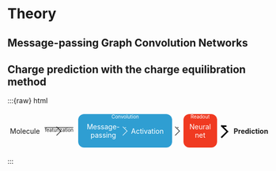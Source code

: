 # Theory

## Message-passing Graph Convolution Networks

## Charge prediction with the charge equilibration method


:::{raw} html

<style>
:root {
    --arrow-thickness: 1px;
    --arrow-head-size: 10px;
    --arrow-color: black;
}
.arrow.thick {
    --arrow-thickness: 3px;
    --arrow-head-size: 10px;
}
.arrow::after {
    width: var(--arrow-head-size);
    height: var(--arrow-head-size);
    visibility: visible;
    content: "";
    margin-left: calc(-1 * var(--arrow-head-size));;
    vertical-align: middle;
    border: solid var(--arrow-color);
    border-width: 0 var(--arrow-thickness) var(--arrow-thickness) 0;
    display: inline-block;
    padding: var(--arrow-thickness);
    transform: rotate(-45deg);
}
.arrow::before {
    content: attr(label);
    background-color: var(--arrow-color);
    width: 100%;
    height: var(--arrow-thickness);
    overflow-y: visible;
    display: inline-block;
    vertical-align: middle;
    font-size: 0.7em;
}
.arrow {
    display: inline-block;
    flex-basis: 15px;
    flex-grow: 1;
}

.flowchart {
    display: flex;
    align-items: center;
    text-align: center;
}
.flowchart * {
    margin: 5px;
}
.flowchart em {
    font-style: normal;
    font-weight: bold;
}
.flowchart.topdown {
    flex-direction: column;
}

.module {
    border-radius: 12px;
    padding: 12px;
    display: flex;
    align-items: center;
    flex-grow: 1;
    align-self: stretch;
    position: relative;
}
.module::before {
    content: attr(label);
    font-size: 0.7em;
    position: absolute;
    top: 0;
    left: 0;
    width: 100%;
}

.module.blue {
    background: #2f9ed2;
    color: white;
    --arrow-color: white;
}
.module.orange {
    background: #f03a21;
    color: white;
    --arrow-color: white;
}
</style>
<div class="flowchart">
    <div>
    Molecule
    </div>
    <div class="arrow" label="featurization"></div>
    <div class="module blue" label="Convolution">
        <div> Message-passing</div>
        <div class="arrow"></div>
        <div> Activation </div>
    </div>
    <div class="arrow"></div>
    <div class="module orange" label="Readout">Neural net</div>
    <div class="arrow thick"></div>
    <div><em>Prediction</em></div>
</div>

:::